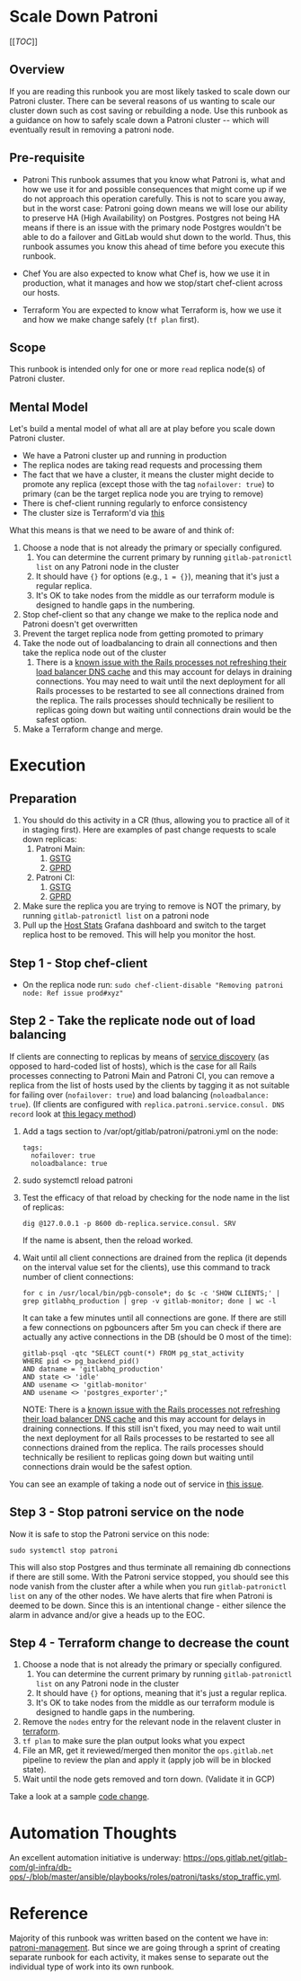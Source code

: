# Scale Down Patroni

[[_TOC_]]

## Overview

If you are reading this runbook you are most likely tasked to scale down our Patroni cluster. There can be several reasons of us wanting to scale our cluster down such as cost saving or rebuilding a node. Use this runbook as a guidance on how to safely scale down a Patroni cluster -- which will eventually result in removing a patroni node.

## Pre-requisite

- Patroni
    This runbook assumes that you know what Patroni is, what and how we use it for and possible consequences that might come up if we do not approach this operation carefully. This is not to scare you away, but in the worst case: Patroni going down means we will lose our ability to preserve HA (High Availability) on Postgres. Postgres not being HA means if there is an issue with the primary node Postgres wouldn't be able to do a failover and GitLab would shut down to the world. Thus, this runbook assumes you know this ahead of time before you execute this runbook.

- Chef
    You are also expected to know what Chef is, how we use it in production, what it manages and how we stop/start chef-client across our hosts.

- Terraform
    You are expected to know what Terraform is, how we use it and how we make change safely (`tf plan` first).

## Scope

This runbook is intended only for one or more `read` replica node(s) of Patroni cluster.

## Mental Model

Let's build a mental model of what all are at play before you scale down Patroni cluster.

- We have a Patroni cluster up and running in production
- The replica nodes are taking read requests and processing them
- The fact that we have a cluster, it means the cluster might decide to promote any replica (except those with the tag `nofailover: true`) to primary (can be the target replica node you are trying to remove)
- There is chef-client running regularly to enforce consistency
- The cluster size is Terraform'd via [this](https://ops.gitlab.net/gitlab-com/gl-infra/config-mgmt/-/blob/8457f47b65dd424127122e35acffd0948b346738/environments/gprd/main.tf#L1129-L1182)

What this means is that we need to be aware of and think of:

1. Choose a node that is not already the primary or specially configured.
   1. You can determine the current primary by running `gitlab-patronictl list` on any Patroni node in the cluster
   1. It should have `{}` for options (e.g., `1 = {}`), meaning that it's just a regular replica.
   1. It's OK to take nodes from the middle as our terraform module is designed to handle gaps in the numbering.
1. Stop chef-client so that any change we make to the replica node and Patroni doesn't get overwritten
1. Prevent the target replica node from getting promoted to primary
1. Take the node out of loadbalancing to drain all connections and then take the replica node out of the cluster
   1. There is a [known issue with the Rails processes not refreshing their load balancer DNS cache](https://gitlab.com/gitlab-org/gitlab/-/issues/364370) and this may account for delays in draining connections. You may need to wait until the next deployment for all Rails processes to be restarted to see all connections drained from the replica. The rails processes should technically be resilient to replicas going down but waiting until connections drain would be the safest option.
1. Make a Terraform change and merge.

# Execution

## Preparation

1. You should do this activity in a CR (thus, allowing you to practice all of it in staging first). Here are examples of past change requests to scale down replicas:
   1. Patroni Main:
      1. [GSTG](https://gitlab.com/gitlab-com/gl-infra/production/-/issues/7529)
      1. [GPRD](https://gitlab.com/gitlab-com/gl-infra/production/-/issues/7531)
   1. Patroni CI:
      1. [GSTG](https://gitlab.com/gitlab-com/gl-infra/production/-/issues/7528)
      1. [GPRD](https://gitlab.com/gitlab-com/gl-infra/production/-/issues/7530)
1. Make sure the replica you are trying to remove is NOT the primary, by running `gitlab-patronictl list` on a patroni node
1. Pull up the [Host Stats](https://dashboards.gitlab.net/d/bd2Kl9Imk) Grafana dashboard and switch to the target replica host to be removed. This will help you monitor the host.

## Step 1 - Stop chef-client

- On the replica node run: `sudo chef-client-disable "Removing patroni node: Ref issue prod#xyz"`

## Step 2 - Take the replicate node out of load balancing

 If clients are connecting to replicas by means of [service discovery](https://docs.gitlab.com/ee/administration/database_load_balancing.html#service-discovery) (as opposed to hard-coded list of hosts), which is the case for all Rails processes connecting to Patroni Main and Patroni CI, you can remove a replica from the list of hosts used by the clients by tagging it as not suitable for failing over (`nofailover: true`) and load balancing (`noloadbalance: true`). (If clients are configured with `replica.patroni.service.consul. DNS record` look at [this legacy method](https://gitlab.com/gitlab-com/runbooks/-/blob/master/docs/patroni/patroni-management.md#legacy-method-consul-maintenance))

1. Add a tags section to /var/opt/gitlab/patroni/patroni.yml on the node:

    ```
    tags:
      nofailover: true
      noloadbalance: true
    ```

1. sudo systemctl reload patroni
1. Test the efficacy of that reload by checking for the node name in the list of replicas:

    ```
    dig @127.0.0.1 -p 8600 db-replica.service.consul. SRV
    ```

    If the name is absent, then the reload worked.

1. Wait until all client connections are drained from the replica (it depends on the interval value set for the clients), use this command to track number of client connections:

    ```
    for c in /usr/local/bin/pgb-console*; do $c -c 'SHOW CLIENTS;' | grep gitlabhq_production | grep -v gitlab-monitor; done | wc -l
    ```

    It can take a few minutes until all connections are gone. If there are still a few connections on pgbouncers after 5m you can check if there are actually any active connections in the DB (should be 0 most of the time):

    ```
    gitlab-psql -qtc "SELECT count(*) FROM pg_stat_activity
    WHERE pid <> pg_backend_pid()
    AND datname = 'gitlabhq_production'
    AND state <> 'idle'
    AND usename <> 'gitlab-monitor'
    AND usename <> 'postgres_exporter';"
    ```

   NOTE: There is a [known issue with the Rails processes not refreshing their load balancer DNS cache](https://gitlab.com/gitlab-org/gitlab/-/issues/364370) and this may account for delays in draining connections. If this still isn't fixed, you may need to wait until the next deployment for all Rails processes to be restarted to see all connections drained from the replica. The rails processes should technically be resilient to replicas going down but waiting until connections drain would be the safest option.

You can see an example of taking a node out of service in [this issue](https://gitlab.com/gitlab-com/gl-infra/production/-/issues/1061).

## Step 3 - Stop patroni service on the node

Now it is safe to stop the Patroni service on this node:

```
sudo systemctl stop patroni
```

This will also stop Postgres and thus terminate all remaining db connections if there are still some. With the Patroni service stopped, you should see this node vanish from the cluster after a while when you run `gitlab-patronictl list` on any of the other nodes. We have alerts that fire when Patroni is deemed to be down. Since this is an intentional change - either silence the alarm in advance and/or give a heads up to the EOC.

## Step 4 - Terraform change to decrease the count

1. Choose a node that is not already the primary or specially configured.
   1. You can determine the current primary by running `gitlab-patronictl list` on any Patroni node in the cluster
   1. It should have `{}` for options, meaning that it's just a regular replica.
   1. It's OK to take nodes from the middle as our terraform module is designed to handle gaps in the numbering.
1. Remove the `nodes` entry for the relevant node in the relavent cluster in [terraform](https://ops.gitlab.net/gitlab-com/gl-infra/config-mgmt/-/blob/main/environments/gstg/main.tf#L917).
1. `tf plan` to make sure the plan output looks what you expect
1. File an MR, get it reviewed/merged then monitor the `ops.gitlab.net` pipeline to review the plan and apply it (apply job will be in blocked state).
1. Wait until the node gets removed and torn down. (Validate it in GCP)

Take a look at a sample [code change](https://ops.gitlab.net/gitlab-com/gl-infra/config-mgmt/-/merge_requests/4090).

# Automation Thoughts

An excellent automation initiative is underway: <https://ops.gitlab.net/gitlab-com/gl-infra/db-ops/-/blob/master/ansible/playbooks/roles/patroni/tasks/stop_traffic.yml>.

# Reference

Majority of this runbook was written based on the content we have in: [patroni-management](https://gitlab.com/gitlab-com/runbooks/-/blob/master/docs/patroni/patroni-management.md). But since we are going through a sprint of creating separate runbook for each activity, it makes sense to separate out the individual type of work into its own runbook.
